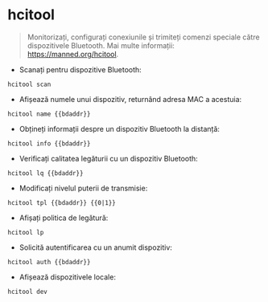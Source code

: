 # hcitool

> Monitorizați, configurați conexiunile și trimiteți comenzi speciale către dispozitivele Bluetooth.
> Mai multe informații: <https://manned.org/hcitool>.

- Scanați pentru dispozitive Bluetooth:

`hcitool scan`

- Afișează numele unui dispozitiv, returnând adresa MAC a acestuia:

`hcitool name {{bdaddr}}`

- Obțineți informații despre un dispozitiv Bluetooth la distanță:

`hcitool info {{bdaddr}}`

- Verificați calitatea legăturii cu un dispozitiv Bluetooth:

`hcitool lq {{bdaddr}}`

- Modificați nivelul puterii de transmisie:

`hcitool tpl {{bdaddr}} {{0|1}}`

- Afișați politica de legătură:

`hcitool lp`

- Solicită autentificarea cu un anumit dispozitiv:

`hcitool auth {{bdaddr}}`

- Afișează dispozitivele locale:

`hcitool dev`
